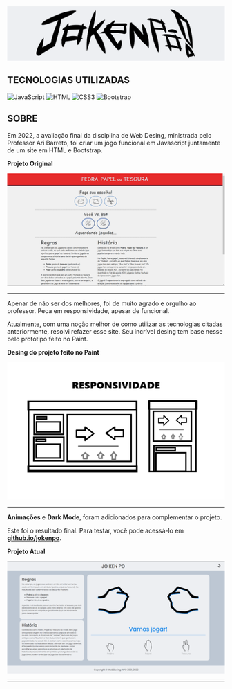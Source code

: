 ![Capa](img/capa.png)

## TECNOLOGIAS UTILIZADAS
  
![JavaScript](https://img.shields.io/badge/-JavaScript-0d1117?style=for-the-badge&logo=javascript&logoColor) 
![HTML](https://img.shields.io/badge/-HTML5-0d1117?style=for-the-badge&logo=html5&logoColor) 
![CSS3](https://img.shields.io/badge/-CSS3-0d1117?style=for-the-badge&logo=css3&logoColor=blue) 
![Bootstrap](https://img.shields.io/badge/-Bootstrap-0d1117?style=for-the-badge&logo=bootstrap&logoColor)

## SOBRE
Em 2022, a avaliação final da disciplina de Web Desing, ministrada pelo Professor Ari Barreto, foi criar um jogo funcional em Javascript juntamente de um site em HTML e Bootstrap.

**Projeto Original**

![Site Antigo](img/site-antigo.png)

---
Apenar de não ser dos melhores, foi de muito agrado e orgulho ao professor. Peca em responsividade, apesar de funcional.

Atualmente, com uma noção melhor de como utilizar as tecnologias citadas anteriormente, resolvi refazer esse site. Seu incrível desing tem base nesse belo protótipo feito no Paint.

**Desing do projeto feito no Paint**

![Paint Desing](img/desing.png)

---

**Animações** e **Dark Mode**, foram adicionados para complementar o projeto.

Este foi o resultado final. Para testar, você pode acessá-lo em [**github.io/jokenpo**](https://dvanael.github.io/jokenpo/).

**Projeto Atual**

![Site Novo](img/site-novo.png)

---
